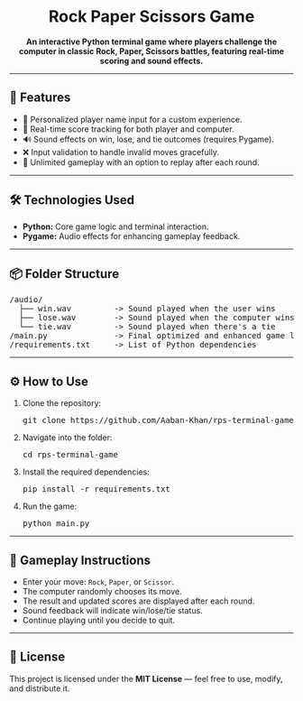 <h1 align="center"> Rock Paper Scissors Game </h1>

<p align="center">
  <strong>An interactive Python terminal game where players challenge the computer in classic Rock, Paper, Scissors battles, featuring real-time scoring and sound effects.</strong>
</p>

---

<h2>🚀 Features</h2>
<ul>
  <li>👤 Personalized player name input for a custom experience.</li>
  <li>🎯 Real-time score tracking for both player and computer.</li>
  <li>🔊 Sound effects on win, lose, and tie outcomes (requires Pygame).</li>
  <li>❌ Input validation to handle invalid moves gracefully.</li>
  <li>🔁 Unlimited gameplay with an option to replay after each round.</li>
</ul>

---

<h2>🛠️ Technologies Used</h2>
<ul>
  <li><strong>Python:</strong> Core game logic and terminal interaction.</li>
  <li><strong>Pygame:</strong> Audio effects for enhancing gameplay feedback.</li>
</ul>

---

<h2>📦 Folder Structure</h2>
<pre>
/audio/
  ├── win.wav         -> Sound played when the user wins
  ├── lose.wav        -> Sound played when the computer wins
  └── tie.wav         -> Sound played when there's a tie
/main.py              -> Final optimized and enhanced game logic
/requirements.txt     -> List of Python dependencies
</pre>

---

<h2>⚙️ How to Use</h2>
<ol>
  <li>Clone the repository:</li>
  <pre>git clone https://github.com/Aaban-Khan/rps-terminal-game.git</pre>

  <li>Navigate into the folder:</li>
  <pre>cd rps-terminal-game</pre>

  <li>Install the required dependencies:</li>
  <pre>pip install -r requirements.txt</pre>

  <li>Run the game:</li>
  <pre>python main.py</pre>
</ol>

---

<h2>🎯 Gameplay Instructions</h2>
<ul>
  <li>Enter your move: <code>Rock</code>, <code>Paper</code>, or <code>Scissor</code>.</li>
  <li>The computer randomly chooses its move.</li>
  <li>The result and updated scores are displayed after each round.</li>
  <li>Sound feedback will indicate win/lose/tie status.</li>
  <li>Continue playing until you decide to quit.</li>
</ul>

---

<h2>📜 License</h2>
<p>This project is licensed under the <strong>MIT License</strong> — feel free to use, modify, and distribute it.</p>

